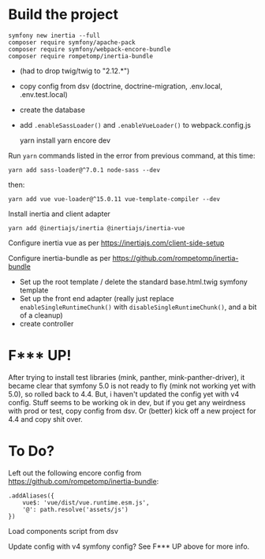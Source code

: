 Build the project
=================

    symfony new inertia --full
    composer require symfony/apache-pack
    composer require symfony/webpack-encore-bundle
    composer require rompetomp/inertia-bundle

* (had to drop twig/twig to "2.12.*")
* copy config from dsv (doctrine, doctrine-migration, .env.local, .env.test.local)
* create the database
* add `.enableSassLoader()` and `.enableVueLoader()` to webpack.config.js

    yarn install
    yarn encore dev

Run `yarn` commands listed in the error from previous command, at this time:

    yarn add sass-loader@^7.0.1 node-sass --dev

then:

    yarn add vue vue-loader@^15.0.11 vue-template-compiler --dev

Install inertia and client adapter

    yarn add @inertiajs/inertia @inertiajs/inertia-vue

Configure inertia vue as per https://inertiajs.com/client-side-setup

Configure inertia-bundle as per https://github.com/rompetomp/inertia-bundle

* Set up the root template / delete the standard base.html.twig symfony template
* Set up the front end adapter (really just replace `enableSingleRuntimeChunk()` with `disableSingleRuntimeChunk()`, and a bit of a cleanup)
* create controller

F*** UP!
========

After trying to install test libraries (mink, panther, mink-panther-driver), it became clear that symfony 5.0 is not ready to fly (mink not working yet with 5.0), so rolled back to 4.4. But, i haven't updated the config yet with v4 config. Stuff seems to be working ok in dev, but if you get any weirdness with prod or test, copy config from dsv. Or (better) kick off a new project for 4.4 and copy shit over.

To Do?
======

Left out the following encore config from https://github.com/rompetomp/inertia-bundle:

    .addAliases({
        vue$: 'vue/dist/vue.runtime.esm.js',
        '@': path.resolve('assets/js')
    })

Load components script from dsv

Update config with v4 symfony config? See F*** UP above for more info.
